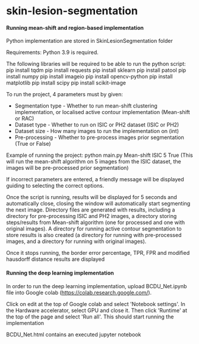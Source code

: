 # skin-lesion-segmentation

#### Running mean-shift and region-based implementation ####

Python implementation are stored in SkinLesionSegmentation folder

Requirements:
Python 3.9 is required.

The following libraries will be required to be able to run the python script:
pip install tqdm
pip install requests
pip install sklearn
pip install patool
pip install numpy
pip install imageio
pip install opencv-python
pip install matplotlib
pip install scipy
pip install scikit-image


To run the project, 4 parameters must by given:
- Segmentation type - Whether to run mean-shift clustering implementation, or localised active contour implementation (Mean-shift or RAC)
- Dataset type - Whether to run on ISIC or PH2 dataset (ISIC or PH2)
- Dataset size - How many images to run the implementation on (int)
- Pre-processing - Whether to pre-process images prior segmentation (True or False)

Example of running the project:
python main.py Mean-shift ISIC 5 True
(This will run the mean-shift algorithm on 5 images from the ISIC dataset, the images will be pre-processed prior segmentation) 

If incorrect parameters are entered, a friendly message will be displayed guiding to selecting the 
correct options.

Once the script is running, results will be displayed for 5 seconds and automatically close, closing
the window will automatically start segmenting the next image. Directory files are generated with results,
including a directory for pre-processing ISIC and PH2 images, a directory storing steps/results from Mean-shift
algorithm (one for processed and one with original images). A directory for running active contour segmentation
to store results is also created (a directory for running with pre-processed images, and a directory for running
with original images).

Once it stops running, the border error percentage, TPR, FPR and modified hausdorff distance results
are displayed


#### Running the deep learning implementation ####

In order to run the deep learning implementation, upload BCDU_Net.ipynb file into Google colab 
(https://colab.research.google.com/).

Click on edit at the top of Google colab and select 'Notebook settings'. In the Hardware accelerator, select 
GPU and close it. Then click 'Runtime' at the top of the page and select 'Run all'. This should start 
running the implementation

BCDU_Net.html contains an executed jupyter notebook
